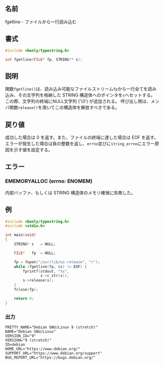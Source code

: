 ## 名前

fgetline - ファイルから一行読み込む

## 書式

```c
#include <benly/typestring.h>

int fgetline(FILE* fp, STRING** s);
```

## 説明

関数`fgetline()`は、読み込み可能なファイルストリーム`fp`から一行全てを読み込み、その文字列を格納した STRING 構造体へのポインタを`s`へセットする。
この際、文字列の終端にNULL文字列 ('\0') が追加される。
呼び出し側は、メンバ関数`release()`を用いてこの構造体を解放すべきである。

## 戻り値

成功した場合は 0 を返す。また、ファイルの終端に達した場合は EOF を返す。
エラーが発生した場合は負の整数を返し、`errno`並びに`string_errno`にエラー原因を示す値を設定する。

## エラー

### EMEMORYALLOC (errno: ENOMEM)

内部バッファ、もしくは STRING 構造体のメモリ確保に失敗した。

## 例

```c
#include <benly/typestring.h>
#include <stdio.h>

int main(void)
{
    STRING* s   = NULL;

    FILE*   fp  = NULL;

    fp = fopen("/usr/lib/os-release", "r");
    while (fgetline(fp, &s) != EOF) {
        fprintf(stdout, "%s",
                s->c_str(s));
        s->release(s);
    }
    fclose(fp);

    return 0;
}
```

### 出力

```
PRETTY_NAME="Debian GNU/Linux 9 (stretch)"
NAME="Debian GNU/Linux"
VERSION_ID="9"
VERSION="9 (stretch)"
ID=debian
HOME_URL="https://www.debian.org/"
SUPPORT_URL="https://www.debian.org/support"
BUG_REPORT_URL="https://bugs.debian.org/"
```
